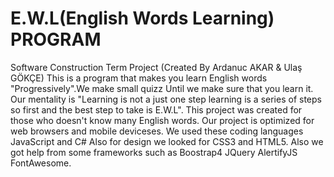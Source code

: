 # E.W.L(English Words Learning) PROGRAM
Software Construction Term Project (Created By Ardanuc AKAR &amp; Ulaş GÖKÇE)
This is a program that makes you learn English words "Progressively".We make small quizz Until we make sure that you learn it.
Our mentality is "Learning is not a just one step learning is a series of steps so first and the best step to take is E.W.L".
This project was created for those who doesn't know many English words.
Our project is optimized for web browsers and mobile deviceses.
We used these coding languages JavaScript and C# Also for design we looked for CSS3 and HTML5.
Also we got help from some frameworks such as Boostrap4 JQuery AlertifyJS FontAwesome.
